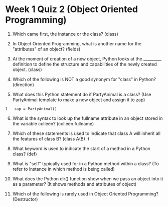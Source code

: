 # Week 1 Quiz 2 (Object Oriented Programming)

1. Which came first, the instance or the class? (class)

2. In Object Oriented Programming, what is another name for the "attributes" of an object? (fields)

3. At the moment of creation of a new object, Python looks at the _________ definition to define the structure and capabilities of the newly created object. (class)

4. Which of the following is NOT a good synonym for "class" in Python? (direction)

5. What does this Python statement do if PartyAnimal is a class? (Use PartyAnimal template to make a new object and assign it to zap)
```
1   zap = PartyAnimal()
```

6. What is the syntax to look up the fullname attribute in an object stored in the variable colleen? (colleen.fullname)

7. Which of these statements is used to indicate that class A will inherit all the features of class B? (class A(B) :)

8. What keyword is used to indicate the start of a method in a Python class? (def)

9. What is "self" typically used for in a Python method within a class? (To refer to instance in which method is being called)

10. What does the Python dir() function show when we pass an object into it as a parameter? (It shows methods and attributes of object)

11. Which of the following is rarely used in Object Oriented Programming? (Destructor)